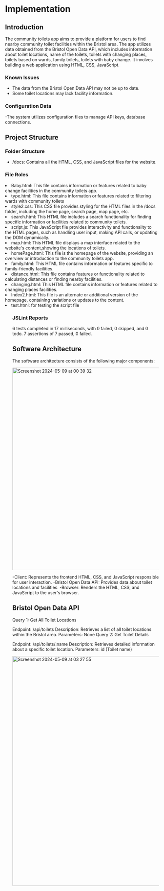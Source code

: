 # Implementation

## Introduction
The community toilets app aims to provide a platform for users to find nearby community toilet facilities within the Bristol area. The app utilizes data obtained from the Bristol Open Data API, which includes information about toilet locations, name of the toilets, toilets with changing places, toilets based on wards, family toilets, toilets with baby change. It involves building a web application using  HTML, CSS, JavaScript.
### Known Issues
- The data from the Bristol Open Data API may not be up to date.
- Some toilet locations may lack facility information.
### Configuration Data
-The system utilizes configuration files to manage API keys, database connections.

## Project Structure

### Folder Structure
- /docs: Contains all the HTML, CSS, and JavaScript files for the website.

### File Roles
</ol><li>Baby.html: This file contains information or features related to baby change facilities in the community toilets app.
</li><li>type.html: This file contains information or features related to filtering wards with community toilets
</li><li>style2.css: This CSS file provides styling for the HTML files in the /docs folder, including the home page, search page, map page, etc.
</li><li>search.html: This HTML file includes a search functionality for finding specific information or facilities related to community toilets.
</li><li>script.js: This JavaScript file provides interactivity and functionality to the HTML pages, such as handling user input, making API calls, or updating the DOM dynamically.
</li><li>map.html: This HTML file displays a map interface related to the website's content,showing the locations of toilets.
</li><li>homePage.html: This file is the homepage of the website, providing an overview or introduction to the community toilets app.
</li><li>family.html: This HTML file contains information or features specific to family-friendly facilities.
</li><li>distance.html: This file contains features or functionality related to calculating distances or finding nearby facilities.
</li><li>changing.html: This HTML file contains information or features related to changing places facilities.
</li><li>Index2.html: This file is an alternate or additional version of the homepage, containing variations or updates to the content.</li><li>test.html: for testing the script file</li><ol>

### JSLint Reports
6 tests completed in 17 milliseconds, with 0 failed, 0 skipped, and 0 todo.
7 assertions of 7 passed, 0 failed.

## Software Architecture
The software architecture consists of the following major components:

<img width="661" alt="Screenshot 2024-05-09 at 00 39 32" src="https://github.com/ZainabMB/ZainabMB.github.io/assets/148769002/8691ed9e-60b4-4b49-a590-a86420833a5c">

-Client: Represents the frontend HTML, CSS, and JavaScript responsible for user interaction.
-Bristol Open Data API: Provides data about toilet locations and facilities.
-Browser: Renders the HTML, CSS, and JavaScript to the user's browser.

## Bristol Open Data API
Query 1: Get All Toilet Locations

Endpoint: /api/toilets
Description: Retrieves a list of all toilet locations within the Bristol area.
Parameters: None
Query 2: Get Toilet Details

Endpoint: /api/toilets/:name
Description: Retrieves detailed information about a specific toilet location.
Parameters: id (Toilet name)

<img width="750" alt="Screenshot 2024-05-09 at 03 27 55" src="https://github.com/ZainabMB/ZainabMB.github.io/assets/148769002/e3dbfb7f-707d-4932-8945-36d5161138b3">

